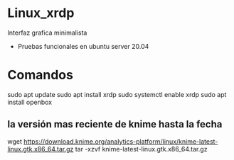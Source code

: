 # Linux_xrdp
Interfaz grafica minimalista
- Pruebas funcionales en ubuntu server 20.04

# Comandos

sudo apt update
sudo apt install xrdp
sudo systemctl enable xrdp
sudo apt install openbox

## la versión mas reciente de knime hasta la fecha
wget https://download.knime.org/analytics-platform/linux/knime-latest-linux.gtk.x86_64.tar.gz
tar -xzvf knime-latest-linux.gtk.x86_64.tar.gz
